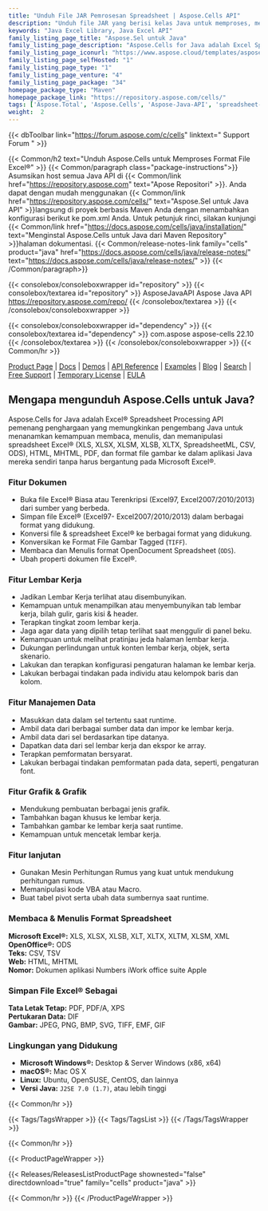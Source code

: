 ```yaml
---
title: "Unduh File JAR Pemrosesan Spreadsheet | Aspose.Cells API"
description: "Unduh file JAR yang berisi kelas Java untuk memproses, memanipulasi & mengonversi spreadsheet Excel® melalui API lokal. Mendukung bagan, pencetakan, enkripsi & lainnya."
keywords: "Java Excel Library, Java Excel API"
family_listing_page_title: "Aspose.Sel untuk Java"
family_listing_page_description: "Aspose.Cells for Java adalah Excel Spreadsheet Processing API pemenang penghargaan yang memungkinkan pengembang Java untuk menanamkan kemampuan membaca, menulis, dan memanipulasi spreadsheet Excel dalam aplikasi Java mereka sendiri tanpa harus bergantung pada Microsoft Excel."
family_listing_page_iconurl: "https://www.aspose.cloud/templates/aspose/App_Themes/V3/images/cells/272x272/aspose_cells-for-java.png"
family_listing_page_selfHosted: "1"
family_listing_page_type: "1"
family_listing_page_venture: "4"
family_listing_page_package: "34"
homepage_package_type: "Maven"
homepage_package_link: "https://repository.aspose.com/cells/"
tags: ['Aspose.Total', 'Aspose.Cells', 'Aspose-Java-API', 'spreadsheet-java-library', 'spreadsheet-java-class', 'Maven', 'XLS', 'XLSX', 'XLSB', 'XLSM', 'XLT', 'XLTX', 'XLTM', 'XLAM', 'CSV', 'TSV', 'TabDelimited', 'TXT', 'HTML', 'MHTML', 'ODS', 'SpreadsheetML', 'Numbers', 'JSON', 'DIF', 'PDF', 'XPS', 'SVG', 'TIFF', 'PNG', 'BMP', 'EMF', 'JPEG', 'GIF', 'Markdown', 'SXC', 'FODS', 'DOCX', 'PPTX', 'Windows', 'Linux', 'Mac', 'J2SE', 'print', 'rendering', 'spreadsheet', 'encryption', 'workbook', 'excel-to-XPS', 'worksheet-to-XPS', 'workbook-to-XPS', 'excel-to-HTML', 'excel-to-PDF', 'conversion', 'convert', 'PDFA', 'worksheet-to-image', 'worksheet-to-SVG', 'JSON-to-CSV', 'CSV-to-JSON', 'import']
weight:  2
---
```


{{< dbToolbar link="https://forum.aspose.com/c/cells" linktext=" Support Forum " >}}

{{< Common/h2 text="Unduh Aspose.Cells untuk Memproses Format File Excel®"  >}}
{{< Common/paragraph class="package-instructions">}}
Asumsikan host semua Java API di
{{< Common/link href="https://repository.aspose.com" text="Apose Repositori"  >}}. Anda dapat dengan mudah menggunakan
{{< Common/link href="https://repository.aspose.com/cells/" text="Aspose.Sel untuk Java API"  >}}langsung di proyek berbasis Maven Anda dengan menambahkan konfigurasi berikut ke pom.xml Anda. Untuk petunjuk rinci, silakan kunjungi
{{< Common/link href="https://docs.aspose.com/cells/java/installation/" text="Menginstal Aspose.Cells untuk Java dari Maven Repository"  >}}halaman dokumentasi.
{{< Common/release-notes-link family="cells" product="java" href="https://docs.aspose.com/cells/java/release-notes/" text="https://docs.aspose.com/cells/java/release-notes/"  >}}
{{< /Common/paragraph>}}

{{< consolebox/consoleboxwrapper id="repository" >}}
   {{< consolebox/textarea id="repository" >}} 
      <repository>
      <id>AsposeJavaAPI</id>
      <name>Aspose Java API</name>
      <url>https://repository.aspose.com/repo/</url>
      </repository> 
   {{< /consolebox/textarea >}}
{{< /consolebox/consoleboxwrapper >}}

{{< consolebox/consoleboxwrapper id="dependency" >}}
   {{< consolebox/textarea id="dependency" >}}
      <dependency>
      <groupId>com.aspose</groupId>
      <artifactId>aspose-cells</artifactId>
      <version>22.10</version>
      </dependency>
   {{< /consolebox/textarea >}}
{{< /consolebox/consoleboxwrapper >}}
{{< Common/hr >}}

[Product Page](https://products.aspose.com/cells/java) | [Docs](https://docs.aspose.com/cells/java/) | [Demos](https://products.aspose.app/cells/family) | [API Reference](https://apireference.aspose.com/cells/java) | [Examples](https://github.com/aspose-cells/Aspose.Cells-for-Java) | [Blog](https://blog.aspose.com/category/cells/) | [Search](https://search.aspose.com/) | [Free Support](https://forum.aspose.com/c/cells) | [Temporary License](https://purchase.aspose.com/temporary-license) | [EULA](https://about.aspose.com/legal/eula/)

## Mengapa mengunduh Aspose.Cells untuk Java?

Aspose.Cells for Java adalah Excel® Spreadsheet Processing API pemenang penghargaan yang memungkinkan pengembang Java untuk menanamkan kemampuan membaca, menulis, dan memanipulasi spreadsheet Excel® (XLS, XLSX, XLSM, XLSB, XLTX, SpreadsheetML, CSV, ODS), HTML, MHTML, PDF, dan format file gambar ke dalam aplikasi Java mereka sendiri tanpa harus bergantung pada Microsoft Excel®.

### Fitur Dokumen

- Buka file Excel® Biasa atau Terenkripsi (Excel97, Excel2007/2010/2013) dari sumber yang berbeda.
- Simpan file Excel® (Excel97- Excel2007/2010/2013) dalam berbagai format yang didukung.
- Konversi file & spreadsheet Excel® ke berbagai format yang didukung.
- Konversikan ke Format File Gambar Tagged (`TIFF`).
- Membaca dan Menulis format OpenDocument Spreadsheet (`ODS`).
- Ubah properti dokumen file Excel®.

### Fitur Lembar Kerja

- Jadikan Lembar Kerja terlihat atau disembunyikan.
- Kemampuan untuk menampilkan atau menyembunyikan tab lembar kerja, bilah gulir, garis kisi & header.
- Terapkan tingkat zoom lembar kerja.
- Jaga agar data yang dipilih tetap terlihat saat menggulir di panel beku.
- Kemampuan untuk melihat pratinjau jeda halaman lembar kerja.
- Dukungan perlindungan untuk konten lembar kerja, objek, serta skenario.
- Lakukan dan terapkan konfigurasi pengaturan halaman ke lembar kerja.
- Lakukan berbagai tindakan pada individu atau kelompok baris dan kolom.

### Fitur Manajemen Data

- Masukkan data dalam sel tertentu saat runtime.
- Ambil data dari berbagai sumber data dan impor ke lembar kerja.
- Ambil data dari sel berdasarkan tipe datanya.
- Dapatkan data dari sel lembar kerja dan ekspor ke array.
- Terapkan pemformatan bersyarat.
- Lakukan berbagai tindakan pemformatan pada data, seperti, pengaturan font.

### Fitur Grafik & Grafik

- Mendukung pembuatan berbagai jenis grafik.
- Tambahkan bagan khusus ke lembar kerja.
- Tambahkan gambar ke lembar kerja saat runtime.
- Kemampuan untuk mencetak lembar kerja.

### Fitur lanjutan

- Gunakan Mesin Perhitungan Rumus yang kuat untuk mendukung perhitungan rumus.
- Memanipulasi kode VBA atau Macro.
- Buat tabel pivot serta ubah data sumbernya saat runtime.

### Membaca & Menulis Format Spreadsheet

**Microsoft Excel®:** XLS, XLSX, XLSB, XLT, XLTX, XLTM, XLSM, XML\
**OpenOffice®:** ODS\
**Teks:** CSV, TSV\
**Web:** HTML, MHTML\
**Nomor:** Dokumen aplikasi Numbers iWork office suite Apple

### Simpan File Excel® Sebagai

**Tata Letak Tetap:** PDF, PDF/A, XPS\
**Pertukaran Data:** DIF\
**Gambar:** JPEG, PNG, BMP, SVG, TIFF, EMF, GIF

### Lingkungan yang Didukung

- **Microsoft Windows®:** Desktop & Server Windows (x86, x64)
- **macOS®:** Mac OS X
- **Linux:** Ubuntu, OpenSUSE, CentOS, dan lainnya
- **Versi Java:** `J2SE 7.0 (1.7)`, atau lebih tinggi

{{< Common/hr >}}

{{< Tags/TagsWrapper >}}
 {{< Tags/TagsList >}}
{{< /Tags/TagsWrapper >}}

{{< Common/hr >}}

{{< ProductPageWrapper >}}
<!-- ReleasesListProductPage-->
   {{< Releases/ReleasesListProductPage shownested="false"  directdownload="true" family="cells" product="java" >}}
<!-- /ReleasesListProductPage-->
{{< Common/hr >}}
{{< /ProductPageWrapper >}}

